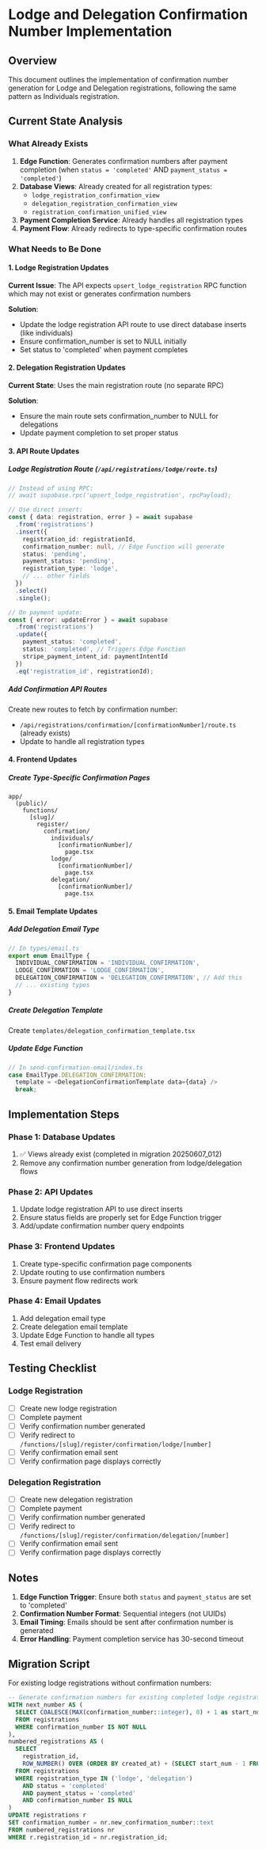# Lodge and Delegation Confirmation Number Implementation

## Overview
This document outlines the implementation of confirmation number generation for Lodge and Delegation registrations, following the same pattern as Individuals registration.

## Current State Analysis

### What Already Exists
1. **Edge Function**: Generates confirmation numbers after payment completion (when `status = 'completed'` AND `payment_status = 'completed'`)
2. **Database Views**: Already created for all registration types:
   - `lodge_registration_confirmation_view`
   - `delegation_registration_confirmation_view`
   - `registration_confirmation_unified_view`
3. **Payment Completion Service**: Already handles all registration types
4. **Payment Flow**: Already redirects to type-specific confirmation routes

### What Needs to Be Done

#### 1. Lodge Registration Updates
**Current Issue**: The API expects `upsert_lodge_registration` RPC function which may not exist or generates confirmation numbers

**Solution**:
- Update the lodge registration API route to use direct database inserts (like individuals)
- Ensure confirmation_number is set to NULL initially
- Set status to 'completed' when payment completes

#### 2. Delegation Registration Updates
**Current State**: Uses the main registration route (no separate RPC)

**Solution**:
- Ensure the main route sets confirmation_number to NULL for delegations
- Update payment completion to set proper status

#### 3. API Route Updates

##### Lodge Registration Route (`/api/registrations/lodge/route.ts`)
```typescript
// Instead of using RPC:
// await supabase.rpc('upsert_lodge_registration', rpcPayload);

// Use direct insert:
const { data: registration, error } = await supabase
  .from('registrations')
  .insert({
    registration_id: registrationId,
    confirmation_number: null, // Edge Function will generate
    status: 'pending',
    payment_status: 'pending',
    registration_type: 'lodge',
    // ... other fields
  })
  .select()
  .single();

// On payment update:
const { error: updateError } = await supabase
  .from('registrations')
  .update({
    payment_status: 'completed',
    status: 'completed', // Triggers Edge Function
    stripe_payment_intent_id: paymentIntentId
  })
  .eq('registration_id', registrationId);
```

##### Add Confirmation API Routes
Create new routes to fetch by confirmation number:
- `/api/registrations/confirmation/[confirmationNumber]/route.ts` (already exists)
- Update to handle all registration types

#### 4. Frontend Updates

##### Create Type-Specific Confirmation Pages
```
app/
  (public)/
    functions/
      [slug]/
        register/
          confirmation/
            individuals/
              [confirmationNumber]/
                page.tsx
            lodge/
              [confirmationNumber]/
                page.tsx
            delegation/
              [confirmationNumber]/
                page.tsx
```

#### 5. Email Template Updates

##### Add Delegation Email Type
```typescript
// In types/email.ts
export enum EmailType {
  INDIVIDUAL_CONFIRMATION = 'INDIVIDUAL_CONFIRMATION',
  LODGE_CONFIRMATION = 'LODGE_CONFIRMATION',
  DELEGATION_CONFIRMATION = 'DELEGATION_CONFIRMATION', // Add this
  // ... existing types
}
```

##### Create Delegation Template
Create `templates/delegation_confirmation_template.tsx`

##### Update Edge Function
```typescript
// In send-confirmation-email/index.ts
case EmailType.DELEGATION_CONFIRMATION:
  template = <DelegationConfirmationTemplate data={data} />
  break;
```

## Implementation Steps

### Phase 1: Database Updates
1. ✅ Views already exist (completed in migration 20250607_012)
2. Remove any confirmation number generation from lodge/delegation flows

### Phase 2: API Updates
1. Update lodge registration API to use direct inserts
2. Ensure status fields are properly set for Edge Function trigger
3. Add/update confirmation number query endpoints

### Phase 3: Frontend Updates
1. Create type-specific confirmation page components
2. Update routing to use confirmation numbers
3. Ensure payment flow redirects work

### Phase 4: Email Updates
1. Add delegation email type
2. Create delegation email template
3. Update Edge Function to handle all types
4. Test email delivery

## Testing Checklist

### Lodge Registration
- [ ] Create new lodge registration
- [ ] Complete payment
- [ ] Verify confirmation number generated
- [ ] Verify redirect to `/functions/[slug]/register/confirmation/lodge/[number]`
- [ ] Verify confirmation email sent
- [ ] Verify confirmation page displays correctly

### Delegation Registration
- [ ] Create new delegation registration
- [ ] Complete payment
- [ ] Verify confirmation number generated
- [ ] Verify redirect to `/functions/[slug]/register/confirmation/delegation/[number]`
- [ ] Verify confirmation email sent
- [ ] Verify confirmation page displays correctly

## Notes

1. **Edge Function Trigger**: Ensure both `status` and `payment_status` are set to 'completed'
2. **Confirmation Number Format**: Sequential integers (not UUIDs)
3. **Email Timing**: Emails should be sent after confirmation number is generated
4. **Error Handling**: Payment completion service has 30-second timeout

## Migration Script

For existing lodge registrations without confirmation numbers:
```sql
-- Generate confirmation numbers for existing completed lodge registrations
WITH next_number AS (
  SELECT COALESCE(MAX(confirmation_number::integer), 0) + 1 as start_num
  FROM registrations
  WHERE confirmation_number IS NOT NULL
),
numbered_registrations AS (
  SELECT 
    registration_id,
    ROW_NUMBER() OVER (ORDER BY created_at) + (SELECT start_num - 1 FROM next_number) as new_confirmation_number
  FROM registrations
  WHERE registration_type IN ('lodge', 'delegation')
    AND status = 'completed'
    AND payment_status = 'completed'
    AND confirmation_number IS NULL
)
UPDATE registrations r
SET confirmation_number = nr.new_confirmation_number::text
FROM numbered_registrations nr
WHERE r.registration_id = nr.registration_id;
```